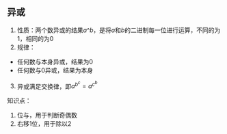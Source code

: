 ## 异或
1. 性质：两个数异或的结果$a\^b$，是将$a$和$b$的二进制每一位进行运算，不同的为1，相同的为0
2. 规律：
- 任何数与本身异或，结果为0
- 任何数与0异或，结果为本身
3. 异或满足交换律，即$a^b^c = a^c^b$



知识点：
1. 位与，用于判断奇偶数
2. 右移1位，用于除以2